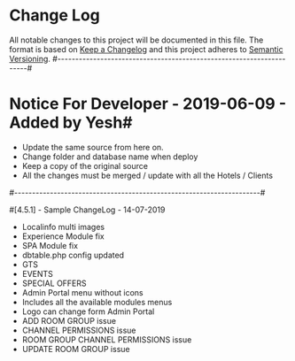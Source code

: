 # Change Log
All notable changes to this project will be documented in this file.
The format is based on [Keep a Changelog](http://keepachangelog.com/) 
and this project adheres to [Semantic Versioning](http://semver.org/).
#---------------------------------------------------------------------#

# Notice For Developer - 2019-06-09 - Added by Yesh#
- Update the same source from here on. 
- Change folder and database name when deploy 
- Keep a copy of the original source 
- All the changes must be merged / update with all the Hotels / Clients  

#---------------------------------------------------------------------#

#[4.5.1] - Sample ChangeLog - 14-07-2019
- Localinfo multi images
- Experience Module fix
- SPA Module fix
- dbtable.php config updated
- GTS 
- EVENTS 
- SPECIAL OFFERS 
- Admin Portal menu without icons
- Includes all the available modules menus 
- Logo can change form Admin Portal
- ADD ROOM GROUP issue 
- CHANNEL PERMISSIONS issue 
- ROOM GROUP CHANNEL PERMISSIONS issue 
- UPDATE ROOM GROUP issue 

[3.0]: http://1tv.itsthe1.com/releases/1tv_4.5.1.zip
